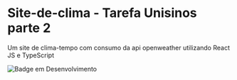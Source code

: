 # Site-de-clima - Tarefa Unisinos parte 2

Um site de clima-tempo com consumo da api openweather utilizando React JS e TypeScript

![Badge em Desenvolvimento](http://img.shields.io/static/v1?label=STATUS&message=EM%20DESENVOLVIMENTO&color=GREEN&style=for-the-badge)
